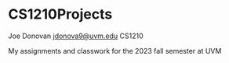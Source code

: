 # CS1210Projects

Joe Donovan
jdonova9@uvm.edu
CS1210

My assignments and classwork for the 2023 fall semester at UVM
